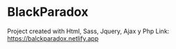 # BlackParadox
Project created with Html, Sass, Jquery, Ajax y Php
Link: https://balckparadox.netlify.app
